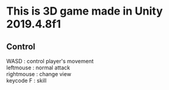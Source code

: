 # This is 3D game made in Unity 2019.4.8f1  
## Control  
WASD : control player's movement  
leftmouse : normal attack  
rightmouse : change view  
keycode F : skill  
